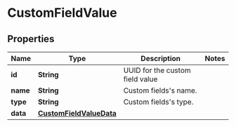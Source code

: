 

# CustomFieldValue


## Properties

| Name | Type | Description | Notes |
|------------ | ------------- | ------------- | -------------|
|**id** | **String** | UUID for the custom field value |  |
|**name** | **String** | Custom fields&#39;s name. |  |
|**type** | **String** | Custom fields&#39;s type. |  |
|**data** | [**CustomFieldValueData**](CustomFieldValueData.md) |  |  |



